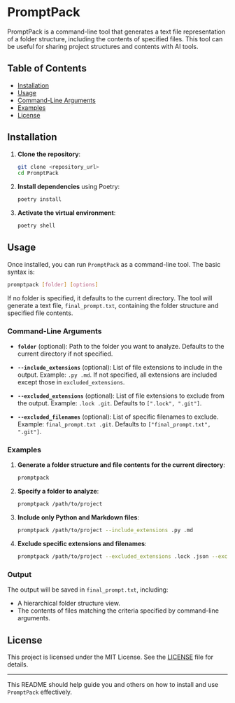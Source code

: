 # PromptPack

PromptPack is a command-line tool that generates a text file representation of a folder structure, including the contents of specified files. This tool can be useful for sharing project structures and contents with AI tools.

## Table of Contents
- [Installation](#installation)
- [Usage](#usage)
- [Command-Line Arguments](#command-line-arguments)
- [Examples](#examples)
- [License](#license)

## Installation

1. **Clone the repository**:
   ```bash
   git clone <repository_url>
   cd PromptPack
   ```

2. **Install dependencies** using Poetry:
   ```bash
   poetry install
   ```

3. **Activate the virtual environment**:
   ```bash
   poetry shell
   ```

## Usage

Once installed, you can run `PromptPack` as a command-line tool. The basic syntax is:

```bash
promptpack [folder] [options]
```

If no folder is specified, it defaults to the current directory. The tool will generate a text file, `final_prompt.txt`, containing the folder structure and specified file contents.

### Command-Line Arguments

- **`folder`** (optional): Path to the folder you want to analyze. Defaults to the current directory if not specified.

- **`--include_extensions`** (optional): List of file extensions to include in the output. Example: `.py .md`. If not specified, all extensions are included except those in `excluded_extensions`.

- **`--excluded_extensions`** (optional): List of file extensions to exclude from the output. Example: `.lock .git`. Defaults to `[".lock", ".git"]`.

- **`--excluded_filenames`** (optional): List of specific filenames to exclude. Example: `final_prompt.txt .git`. Defaults to `["final_prompt.txt", ".git"]`.

### Examples

1. **Generate a folder structure and file contents for the current directory**:
   ```bash
   promptpack
   ```

2. **Specify a folder to analyze**:
   ```bash
   promptpack /path/to/project
   ```

3. **Include only Python and Markdown files**:
   ```bash
   promptpack /path/to/project --include_extensions .py .md
   ```

4. **Exclude specific extensions and filenames**:
   ```bash
   promptpack /path/to/project --excluded_extensions .lock .json --excluded_filenames README.md
   ```

### Output

The output will be saved in `final_prompt.txt`, including:
- A hierarchical folder structure view.
- The contents of files matching the criteria specified by command-line arguments.

## License

This project is licensed under the MIT License. See the [LICENSE](LICENSE) file for details.

---

This README should help guide you and others on how to install and use `PromptPack` effectively.